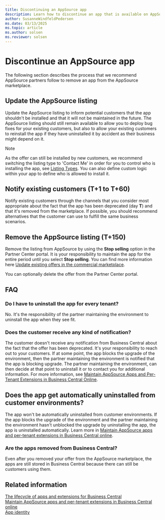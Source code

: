 ```yaml
---
title: Discontinuing an AppSource app
description: Learn how to discontinue an app that is available on AppSource.
author: SusanneWindfeldPedersen
ms.date: 03/13/2025
ms.topic: article
ms.author: solsen
ms.reviewer: solsen
---
```


# Discontinue an AppSource app

The following section describes the process that we recommend AppSource partners follow to remove an app from the AppSource marketplace.

## Update the AppSource listing

Update the AppSource listing to inform potential customers that the app shouldn't be installed and that it will not be maintained in the future. The AppSource listing should still remain available to allow you to deploy bug fixes for your existing customers, but also to allow your existing customers to reinstall the app if they have uninstalled it by accident as their business might depend on it.

> [!NOTE]
> As the offer can still be installed by new customers, we recommend switching the listing type to 'Contact Me' in order for you to control who is installing the app, see [Listing Types](readiness/readiness-checklist-e-industries-categories-apptype.md#listing-type). You can also define custom logic within your app to define who is allowed to install it.

## Notify existing customers (T+1 to T+60)

Notify existing customers through the channels that you consider most appropriate about the fact that the app has been deprecated (day **T**) and that it's removed from the marketplace. If possible, you should recommend alternatives that the customer can use to fulfill the same business scenarios.

## Remove the AppSource listing (T+150)

Remove the listing from AppSource by using the **Stop selling** option in the Partner Center portal. It is your responsibility to maintain the app for the entire period until you select **Stop selling**. You can find more information here [Update existing offers in the commercial marketplace](/azure/marketplace/update-existing-offer#stop-distribution-of-an-offer-or-plan).

You can optionally delete the offer from the Partner Center portal.

## FAQ

### Do I have to uninstall the app for every tenant?

No. It's the responsibility of the partner maintaining the environment to uninstall the app when they see fit.

### Does the customer receive any kind of notification?

The customer doesn't receive any notification from Business Central about the fact that the offer has been deprecated. It's your responsibility to reach out to your customers. If at some point, the app blocks the upgrade of the environment, then the partner maintaining the environment is notified that the app is blocking upgrade. The partner maintaining the environment, can then decide at that point to uninstall it or to contact you for additional information. For more information, see [Maintain AppSource Apps and Per-Tenant Extensions in Business Central Online](app-maintain.md).

## Does the app get automatically uninstalled from customer environments?

The app won't be automatically uninstalled from customer environments. If the app blocks the upgrade of the environment and the partner maintaining the environment hasn't unblocked the upgrade by uninstalling the app, the app is uninstalled automatically. Learn more in [Maintain AppSource apps and per-tenant extensions in Business Central online](app-maintain.md).

### Are the apps removed from Business Central?

Even after you removed your offer from the AppSource marketplace, the apps are still stored in Business Central because there can still be customers using them.

## Related information

[The lifecycle of apps and extensions for Business Central](devenv-app-life-cycle.md)  
[Maintain AppSource apps and per-tenant extensions in Business Central online](app-maintain.md)  
[App identity](devenv-app-identity.md)
